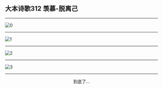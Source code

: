 
## 大本诗歌312 羡慕-脱离己
        
<div id="aplayer0"></div>

---

<img alt="0" data-original="/data/d0312/0">

---

<img alt="1" data-original="/data/d0312/1">

---

<img alt="2" data-original="/data/d0312/2">

---

<img alt="3" data-original="/data/d0312/3">

---

<p style="text-align: center">到底了...</p>

<script src="/js/dist-view.js"></script>

<script>
MAIN.id = 'd0312';
        
const ap0 = new APlayer({
    container: document.getElementById('aplayer0'),
    volume: 1,
    loop: 'none',
    preload: 'none',
    audio: [{
        name: '大本诗歌312.mp3',
        artist: '大本诗歌',
        url: 'https://res.wx.qq.com/voice/getvoice?mediaid=MzI0NTk3MDM5M18yMjQ3NDkxMzM3',
        cover: '/favicon'
    }]
});
</script>
